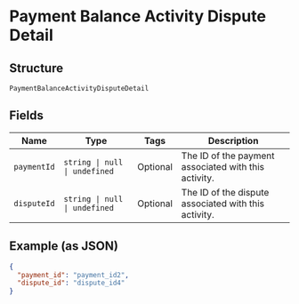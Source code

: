 
# Payment Balance Activity Dispute Detail

## Structure

`PaymentBalanceActivityDisputeDetail`

## Fields

| Name | Type | Tags | Description |
|  --- | --- | --- | --- |
| `paymentId` | `string \| null \| undefined` | Optional | The ID of the payment associated with this activity. |
| `disputeId` | `string \| null \| undefined` | Optional | The ID of the dispute associated with this activity. |

## Example (as JSON)

```json
{
  "payment_id": "payment_id2",
  "dispute_id": "dispute_id4"
}
```

